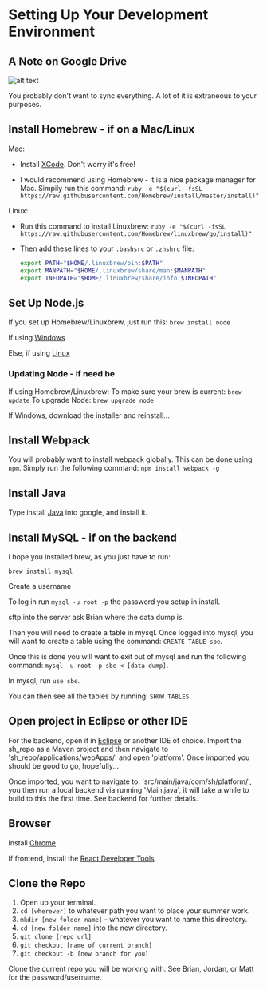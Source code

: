 # Setting Up Your Development Environment

## A Note on Google Drive

  ![alt text](http://imgs.xkcd.com/comics/old_files.png "Don't sync everything")

  You probably don't want to sync everything.  A lot of it is extraneous to your purposes.

## Install Homebrew - if on a Mac/Linux

Mac:
  - Install [XCode](https://itunes.apple.com/us/app/xcode/id497799835?mt=12).  Don't worry it's free!

  - I would recommend using Homebrew - it is a nice package manager for Mac. Simpily run this command: `ruby -e "$(curl -fsSL https://raw.githubusercontent.com/Homebrew/install/master/install)"`

Linux:
  - Run this command to install Linuxbrew: `ruby -e "$(curl -fsSL https://raw.githubusercontent.com/Homebrew/linuxbrew/go/install)"`

  - Then add these lines to your `.bashsrc` or `.zhshrc` file:
    ```bash
    export PATH="$HOME/.linuxbrew/bin:$PATH"
    export MANPATH="$HOME/.linuxbrew/share/man:$MANPATH"
    export INFOPATH="$HOME/.linuxbrew/share/info:$INFOPATH"
    ```

## Set Up Node.js

If you set up Homebrew/Linuxbrew, just run this: `brew install node`

If using [Windows](http://blog.teamtreehouse.com/install-node-js-npm-windows)

Else, if using [Linux](http://blog.teamtreehouse.com/install-node-js-npm-linux)

### Updating Node - if need be

If using Homebrew/Linuxbrew:
  To make sure your brew is current: `brew update`
  To upgrade Node: `brew upgrade node`

If Windows, download the installer and reinstall...

## Install Webpack

You will probably want to install webpack globally.  This can be done using `npm`.  Simply run the following command: `npm install webpack -g`

## Install Java

Type install [Java](https://java.com/en/download/help/index_installing.xml) into google, and install it.

## Install MySQL - if on the backend

I hope you installed brew, as you just have to run:

`brew install mysql`

Create a username

To log in run `mysql -u root -p`  the password you setup in install.

sftp into the server ask Brian where the data dump is.

Then you will need to create a table in mysql.  Once logged into mysql, you will want to create a table using the command: `CREATE TABLE sbe`.

Once this is done you will want to exit out of mysql and run the following command: `mysql -u root -p sbe < [data dump]`.

In mysql, run `use sbe`.

You can then see all the tables by running: `SHOW TABLES`

## Open project in Eclipse or other IDE

For the backend, open it in [Eclipse](https://www.eclipse.org/downloads/) or another IDE of choice.  Import the sh_repo as a Maven project and then navigate to 'sh_repo/applications/webApps/' and open 'platform'.  Once imported you should be good to go, hopefully...

Once imported, you want to navigate to: 'src/main/java/com/sh/platform/', you then run a local backend via running 'Main.java', it will take a while to build to this the first time.  See backend for further details.

## Browser

Install [Chrome](https://www.google.com/chrome/)

If frontend, install the [React Developer Tools](https://chrome.google.com/webstore/detail/react-developer-tools/)


## Clone the Repo

1. Open up your terminal.
2. `cd [wherever]` to whatever path you want to place your summer work.
3. `mkdir [new folder name]` - whatever you want to name this directory.
4. `cd [new folder name]` into the new directory.
5. `git clone [repo url]`
6. `git checkout [name of current branch]`
7. `git checkout -b [new branch for you]`

Clone the current repo you will be working with.  See Brian, Jordan, or Matt for the password/username.
